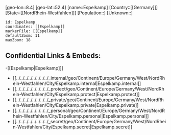 ﻿---
location: [52.4,8.4]
mapzoom: [7,12] 
mapmarker: city 
type: City
tags:
- geo/City


SpocWebEntityId: 30073
isDeleted: false
confidential: public

---
[geo-lon::8.4]
[geo-lat::52.4]
[name::Espelkamp]
[Country::[[Germany]]]
[State::[[NordRhein-Westfahlen]]]
[Population::]
[Unknown::]


```leaflet
id: Espelkamp
coordinates: [[Espelkamp]]
markerFile: [[Espelkamp]]
defaultZoom: 11 
maxZoom: 18
```


## Confidential Links & Embeds: 
-[[Espelkamp|Espelkamp]]] 
- [[../../../../../../../../_internal/geo/Continent/Europe/Germany/West/NordRhein-Westfahlen/City/Espelkamp.internal|Espelkamp.internal]] 
- [[../../../../../../../../_protect/geo/Continent/Europe/Germany/West/NordRhein-Westfahlen/City/Espelkamp.protect|Espelkamp.protect]] 
- [[../../../../../../../../_private/geo/Continent/Europe/Germany/West/NordRhein-Westfahlen/City/Espelkamp.private|Espelkamp.private]] 
- [[../../../../../../../../_personal/geo/Continent/Europe/Germany/West/NordRhein-Westfahlen/City/Espelkamp.personal|Espelkamp.personal]] 
- [[../../../../../../../../_secret/geo/Continent/Europe/Germany/West/NordRhein-Westfahlen/City/Espelkamp.secret|Espelkamp.secret]] 
